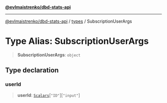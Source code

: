 [**@evlmaistrenko/dbd-stats-api**](../../../README.md)

---

[@evlmaistrenko/dbd-stats-api](../../../README.md) / [types](../README.md) / SubscriptionUserArgs

# Type Alias: SubscriptionUserArgs

> **SubscriptionUserArgs**: `object`

## Type declaration

### userId

> **userId**: [`Scalars`](Scalars.md)\[`"ID"`\]\[`"input"`\]
